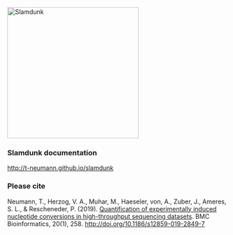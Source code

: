 <img src="http://t-neumann.github.io/slamdunk/images/slamdunk_logo_light.png" width="300" title="Slamdunk">

### Slamdunk documentation

http://t-neumann.github.io/slamdunk

### Please cite

Neumann, T., Herzog, V. A., Muhar, M., Haeseler, von, A., Zuber, J., Ameres, S. L., & Rescheneder, P. (2019). [Quantification of experimentally induced nucleotide conversions in high-throughput sequencing datasets](https://bmcbioinformatics.biomedcentral.com/articles/10.1186/s12859-019-2849-7). BMC Bioinformatics, 20(1), 258. http://doi.org/10.1186/s12859-019-2849-7

